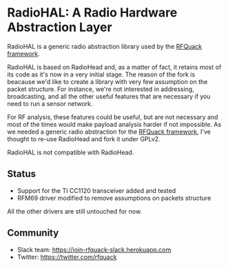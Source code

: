 # RadioHAL: A Radio Hardware Abstraction Layer

RadioHAL is a generic radio abstraction library used by the [RFQuack
framework](https://github.com/trendmicro/rfquack).

RadioHAL is based on RadioHead and, as a matter of fact, it retains most of its
code as it's now in a very initial stage. The reason of the fork is beacause
we'd like to create a library with very few assumption on the packet structure.
For instance, we're not interested in addressing, broadcasting, and all the
other useful features that are necessary if you need to run a sensor network.

For RF analysis, these features could be useful, but are not necessary and most
of the times would make payload analysis harder if not impossible. As we needed
a generic radio abstraction for the [RFQuack
framework](https://github.com/trendmicro/rfquack), I've thought to re-use
RadioHead and fork it under GPLv2.

RadioHAL is not compatible with RadioHead.

## Status
* Support for the TI CC1120 transceiver added and tested
* RFM69 driver modified to remove assumptions on packets structure

All the other drivers are still untouched for now.

## Community
* Slack team: https://join-rfquack-slack.herokuapp.com
* Twitter: https://twitter.com/rfquack
